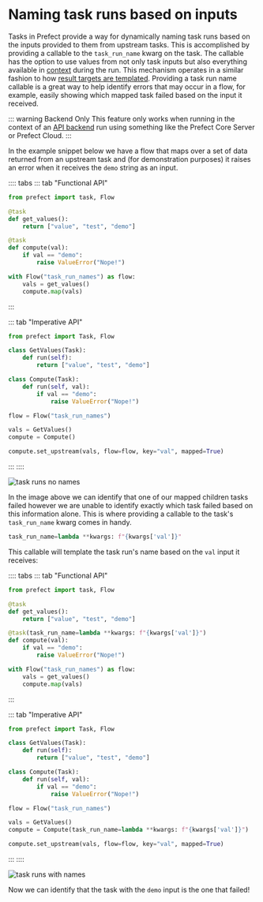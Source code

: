 # Naming task runs based on inputs

Tasks in Prefect provide a way for dynamically naming task runs based on the inputs provided to them from
upstream tasks. This is accomplished by providing a callable to the `task_run_name` kwarg on the task.
The callable has the option to use values from not only task inputs but also everything available in
[context](/api/latest/utilities/context.html) during the run. This mechanism operates in a similar
fashion to how
[result targets are templated](/core/concepts/persistence.html#output-caching-based-on-a-file-target).
Providing a task run name callable is a great way to help identify errors that may occur in a flow, for
example, easily showing which mapped task failed based on the input it received.

::: warning Backend Only
This feature only works when running in the context of an [API backend](/orchestration/) run using
something like the Prefect Core Server or Prefect Cloud.
:::

In the example snippet below we have a flow that maps over a set of data returned from an upstream task
and (for demonstration purposes) it raises an error when it receives the `demo` string as an input.

:::: tabs
::: tab "Functional API"
```python
from prefect import task, Flow

@task
def get_values():
    return ["value", "test", "demo"]

@task
def compute(val):
    if val == "demo":
        raise ValueError("Nope!")

with Flow("task_run_names") as flow:
    vals = get_values()
    compute.map(vals)
```
:::

::: tab "Imperative API"
```python
from prefect import Task, Flow

class GetValues(Task):
    def run(self):
        return ["value", "test", "demo"]

class Compute(Task):
    def run(self, val):
        if val == "demo":
            raise ValueError("Nope!")

flow = Flow("task_run_names")

vals = GetValues()
compute = Compute()

compute.set_upstream(vals, flow=flow, key="val", mapped=True)
```
:::
::::

![task runs no names](/idioms/task_runs_no_names.png)

In the image above we can identify that one of our mapped children tasks failed however we are unable to
identify exactly which task failed based on this information alone. This is where providing a callable to
the task's `task_run_name` kwarg comes in handy.

```python
task_run_name=lambda **kwargs: f"{kwargs['val']}"
```

This callable will template the task run's name based on the `val` input it receives:

:::: tabs
::: tab "Functional API"
```python
from prefect import task, Flow

@task
def get_values():
    return ["value", "test", "demo"]

@task(task_run_name=lambda **kwargs: f"{kwargs['val']}")
def compute(val):
    if val == "demo":
        raise ValueError("Nope!")

with Flow("task_run_names") as flow:
    vals = get_values()
    compute.map(vals)
```
:::

::: tab "Imperative API"
```python
from prefect import Task, Flow

class GetValues(Task):
    def run(self):
        return ["value", "test", "demo"]

class Compute(Task):
    def run(self, val):
        if val == "demo":
            raise ValueError("Nope!")

flow = Flow("task_run_names")

vals = GetValues()
compute = Compute(task_run_name=lambda **kwargs: f"{kwargs['val']}")

compute.set_upstream(vals, flow=flow, key="val", mapped=True)
```
:::
::::

![task runs with names](/idioms/task_runs_names.png)

Now we can identify that the task with the `demo` input is the one that failed!
